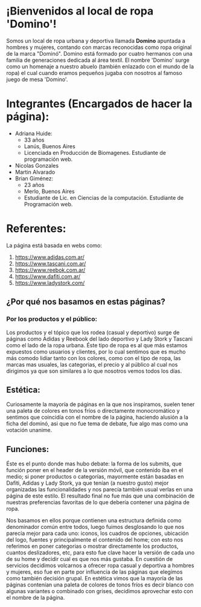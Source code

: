 # ¡Bienvenidos al local de ropa 'Domino'!

Somos un local de ropa urbana y deportiva llamada **Domino** apuntada a hombres y mujeres, contando con marcas reconocidas como ropa original de la marca "Dominó".
Domino está formado por cuatro hermanos con una familia de generaciones dedicada al área textil. El nombre 'Domino' surge como un homenaje a nuestro abuelo (también enlazado con el mundo de la ropa) el cual cuando eramos pequeños jugaba con nosotros al famoso juego de mesa 'Domino'.

# Integrantes (Encargados de hacer la página): 

- Adriana Huide: 
    - 33 años
    - Lanús, Buenos Aires
    - Licenciada en Producción de Biomagenes. Estudiante de programación web.
- Nicolas Gonzales
- Martin Alvarado
- Brian Giménez: 
    - 23 años
    - Merlo, Buenos Aires
    - Estudiante de Lic. en Ciencias de la computación. Estudiante de Programación web.

# Referentes: 
La página está basada en webs como: 
1. https://www.adidas.com.ar/
2. https://www.tascani.com.ar/
3. https://www.reebok.com.ar/
4. https://www.dafiti.com.ar/
5. https://www.ladystork.com/ 

## ¿Por qué nos basamos en estas páginas? 
###  Por los productos y el público: 

Los productos y el tópico que los rodea (casual y deportivo) surge de páginas como Adidas y Reebook del lado deportivo y Lady Stork y Tascani como el lado de la ropa urbana. Éste tipo de ropa es al que más estamos expuestos como usuarios y clientes, por lo cual sentimos que es mucho más comodo lidiar tanto con los colores, como con el tipo de ropa, las marcas mas usuales, las categorias, el precio y al público al cual nos dirigimos ya que son similares a lo que nosotros vemos todos los días. 
## Estética: 

Curiosamente la mayoría de páginas en la que nos inspiramos, suelen tener una paleta de colores en tonos fríos o directamente monocromático y sentimos que coincidía con el nombre de la página, haciendo alusión a la ficha del dominó, asi que no fue tema de debate, fue algo mas como una votación unanime. 

## Funciones: 

Éste es el punto donde mas hubo debate: la forma de los submits, que función poner en el header de la versión móvil, que contenido iba en el medio; si poner productos o categorías, mayormente están basadas en Dafiti, Adidas y Lady Stork, ya que tenían (a nuestro gusto) mejor organizadas las funcionalidades y nos parecía también usual verlas en una página de este estilo. El resultado final no fue más que una combinación de nuestras preferencias favoritas de lo que debería contener una página de ropa. 

















Nos basamos en ellos porque contienen una estructura definida como denominador común entre todos, luego fuimos desglosando lo que nos parecía mejor para cada uno: iconos, los cuadros de opciones, ubicación del logo, fuentes y principalmente el contenido del home; con esto nos referimos en poner categorias o mostrar directamente los productos, cuantos deslizadores, etc, para esto fue clave hacer la versión de cada uno de su home y decidir cual es que nos más gustaba. En cuestión de servicios decidimos volcarnos a ofrecer ropa casual y deportiva a hombres y mujeres, eso fue en parte por influencia de las páginas que elegímos como también decisión grupal. En estética vimos que la mayoría de las páginas contenían una paleta de colores de tonos fríos es decir blanco con algunas variantes o combinado con grises, decidimos aprovechar esto con el nombre de la página. 
